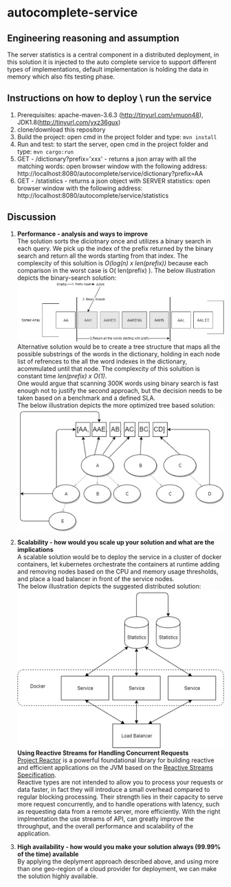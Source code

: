 # autocomplete-service

Engineering reasoning and assumption
------------------------------------
The server statistics is a central component in a distributed deployment, in this solution it is injected to the auto complete service to support different types of implementations, default implementation is holding the data in memory which also fits testing phase.

Instructions on how to deploy \ run the service
-----------------------------------------------
1. Prerequisites: apache-maven-3.6.3 (http://tinyurl.com/vmuon48), JDK1.8(http://tinyurl.com/yxz36gux)
2. clone/download this repository
3. Build the project: open cmd in the project folder and type: `mvn install`
4. Run and test: to start the server, open cmd in the project folder and type: `mvn cargo:run`
5. GET - /dictionary?prefix='xxx' - returns a json array with all the matching words: open browser window with the following address: http://localhost:8080/autocomplete/service/dictionary?prefix=AA
6. GET - /statistics - returns a json object with SERVER statistics: open browser window with the following address: http://localhost:8080/autocomplete/service/statistics


Discussion
----------
1. **Performance - analysis and ways to improve**  
The solution sorts the diciotnary once and utilizes a binary search in each query. We pick up the index of the prefix returned by the binary search and return all the words starting from that index.
The complexcity of this solultion is *O(log(n) x len(prefix))* because each comparison in the worst case is O( len(prefix) ).
The below illustration depicts the binary-search solution:  
![binary-search](/binary-search.jpg)    
Alternative solution would be to create a tree structure that maps all the possible substrings of the words in the dictionary, holding in each node list of refrences to the all the word indexes in the dictionary, acommulated until that node.
The complexcity of this solultion is constant time *len(prefix) x O(1)*.  
One would argue that scanning 300K words using binary search is fast enough not to justify the second approach, but the decision needs to be taken based on a benchmark and a defined SLA.  
The below illustration depicts the more optimized tree based solution:  
![AutoComplete_Opt](/AutoComplete_Opt.jpg)  

2. **Scalability - how would you scale up your solution and what are the implications**  
A scalable solution would be to deploy the service in a cluster of docker containers, let kubernetes orchestrate the containers at runtime adding and removing nodes based on the CPU and memory usage thresholds, and place a load balancer in front of the service nodes.  
The below illustration depicts the suggested distributed solution:  
![deployment](/Deployment.jpg)    
**Using Reactive Streams for Handling Concurrent Requests**  
[Project Reactor](https://projectreactor.io/) is a powerful foundational library for building reactive and efficient applications on the JVM based on the [Reactive Streams Specification](https://github.com/reactive-streams/reactive-streams-jvm).    
Reactive types are not intended to allow you to process your requests or data faster, in fact they will introduce a small overhead compared to regular blocking processing. Their strength lies in their capacity to serve more request concurrently, and to handle operations with latency, such as requesting data from a remote server, more efficiently.
With the right implmentation the use streams of API, can greatly improve the throughput, and the overall performance and scalability of the application.

3. **High availability - how would you make your solution always (99.99% of the time) available**  
By applying the deplyment approach described above, and using more than one geo-region of a cloud provider for deployment, we can make the solution highly available.
